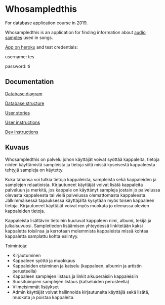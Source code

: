 # Whosampledthis

For database application course in 2019.

Whosampledthis is an application for finding information about [audio samples](https://en.wikipedia.org/wiki/Sampling_(music)) used in songs.

[App on heroku](https://thawing-coast-05641.herokuapp.com/) and test credentials:

username: tes

password: ti

## Documentation

[Database diagram](documentation/database_diagram.png)

[Database structure](documentation/database_structure.md)

[User stories](documentation/user_stories.md)

[User instructions](documentation/user_instructions.md)

[Dev instructions](documentation/dev_instructions.md)

## Kuvaus

Whosampledthis on palvelu johon käyttäjät voivat syöttää kappaleita, tietoja niiden käyttämistä sampleista ja tietoja siitä missä kyseisestä kappaleesta tehtyjä sampleja on käytetty.

Kuka tahansa voi tutkia tietoja kappaleista, sampleista sekä kappaleiden ja samplejen relaatioista. Kirjautuneet käyttäjät voivat lisätä kappaleita palveluun ja merkitä, jos kappale on käyttänyt sampleja jostain jo palvelussa olevasta kappaleesta tai vielä palvelussa olemattomasta kappaleesta. Jälkimmäisessä tapauksessa käyttäjältä kysytään myös toisen kappaleen tietoja. Kirjautuneet käyttäjät voivat myös muokata jo olemassa olevien kappaleiden tietoja.

Kappaleista lisättäviin tietoihin kuuluvat kappaleen nimi, albumi, tekijä ja julkaisuvuosi. Sampletiedon lisäämisen yhteydessä linkitetään kaksi kappaletta toisiinsa ja kerrotaan molemmista kappaleista missä kohtaa kappaletta samplattu kohta esiintyy.

Toimintoja:
- Kirjautuminen
- Kappaleen syöttö ja muokkaus
- Kappaleiden etsiminen ja katselu (kappaleen, albumin ja artistin perusteella)
- Kappaleen samplejen listaus ja linkit alkuperäisiin kappaleisiin
- Suosituimpien samplejen listaus (katseluiden perusteella)
- Viimeisimmät lisäykset
- Admin käyttäjät voivat hallinnoida kirjautuneita käyttäjiä sekä lisätä, muokata ja poistaa kappaleita.
